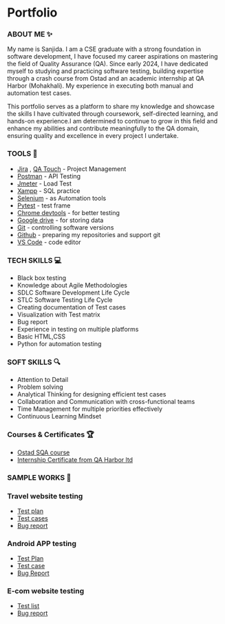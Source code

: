 # Portfolio
### ABOUT ME :sparkles:

My name is Sanjida. I am a CSE graduate with a strong foundation in software development, I have focused my career aspirations on mastering the field of Quality Assurance (QA). Since early 2024, I have dedicated myself to studying and practicing software testing, building expertise through a crash course from Ostad and an academic internship at QA Harbor (Mohakhali). My experience in executing both manual and automation test cases.

This portfolio serves as a platform to share my knowledge and showcase the skills I have cultivated through coursework, self-directed learning, and hands-on experience.I am determined to continue to grow in this field and enhance my abilities and contribute meaningfully to the QA domain, ensuring quality and excellence in every project I undertake.

### TOOLS  🔧

- [Jira](https://www.atlassian.com/pl/software/jira) , [QA Touch](https://sanjida.qatouch.com/v2#/endfreetrial)  - Project Management
- [Postman](https://www.postman.com/) - API Testing
- [Jmeter](https://jmeter.apache.org/) - Load Test
- [Xampp](https://www.apachefriends.org/pl/index.html) - SQL practice
- [Selenium](https://www.selenium.dev/) - as Automation tools
- [Pytest](https://docs.pytest.org/en/stable/) - test frame
- [Chrome devtools](https://developer.chrome.com/docs/devtools/) - for better testing
- [Google drive](https://workspace.google.com/products/drive/) - for storing data
- [Git](https://git-scm.com/) - controlling software versions
- [Github](https://github.com/) - preparing my repositories and support git
- [VS Code](https://code.visualstudio.com/) - code editor

### TECH SKILLS 💻

- Black box testing
- Knowledge about Agile Methodologies
- SDLC Software Development Life Cycle
- STLC Software Testing Life Cycle
- Creating documentation of Test cases 
- Visualization with Test matrix
- Bug report
- Experience in testing on multiple platforms
- Basic HTML,CSS
- Python for automation testing

### SOFT SKILLS 🔍

- Attention to Detail
- Problem solving
- Analytical Thinking for designing efficient test cases
- Collaboration and Communication with cross-functional teams
- Time Management for multiple priorities effectively
- Continuous Learning Mindset
  
### Courses & Certificates 🏆
- [Ostad SQA course](https://drive.google.com/file/d/1DqxY0KEflWt7EAT5GCjxXeu0NxERxACz/view)
- [Internship Certificate from QA Harbor ltd](https://drive.google.com/file/d/1D_Mmi1V7qb5ozcg3iJWkJed_PpOfUHj4/view)

### SAMPLE WORKS 📂

### Travel website testing

- [Test plan](https://drive.google.com/file/d/14pI_ahClDtVFnbXtreM9egGTyZRGm0of/view?usp=drive_link)
- [Test cases](https://drive.google.com/file/d/1SaaBF46eOOJr_1tVl9-LnaDaezFUZYcj/view?usp=drive_link)
- [Bug report](https://docs.google.com/spreadsheets/d/1A5nOXdXCToiUcDDvkd-d_7z9OyF8QKyMLcX_WgmOywU/edit?usp=drive_link)

### Android APP testing

- [Test Plan](https://drive.google.com/file/d/1jWuzijhekr9d30aB9kQB-1j6kdUBpI7C/view?usp=drive_link)
- [Test case](https://drive.google.com/file/d/1zu6cu05NSKxWmF3tuanw6Clobamb2BGp/view?usp=drive_link)
- [Bug Report](https://drive.google.com/file/d/1lb65W3yMVflZCP6ING8Kt-jNcYXEVdnq/view?usp=drive_link) 

### E-com website testing

- [Test list](https://docs.google.com/spreadsheets/d/1iLvAueBsh6tiT2OeBBeDKFt0J0VwPIjB8UV7hc4-g5s/edit?usp=sharing)
- [Bug report](https://docs.google.com/spreadsheets/d/1C3xZU6yce8xe9tpzQieZO59BL4nvjBxUs1awhwDv7ZI/edit?usp=sharing)
